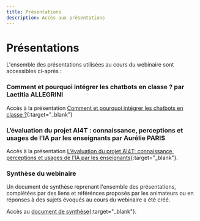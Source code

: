 ```yaml
---
title: Présentations
description: Accès aux présentations 
---
```



# Présentations
L'ensemble des présentations utilisées au cours du webinaire sont accessibles ci-après : 

### Comment et pourquoi intégrer les chatbots en classe ? par Laetitia ALLEGRINI
Accès à la présentation [Comment et pourquoi intégrer les chatbots en classe ?](Documents/ai4t-allegrini-laetitia-comment-pourquoi-integrer-les-chatbots-en-classe.pdf){:target="_blank"}

### L’évaluation du projet AI4T : connaissance, perceptions et usages de l’IA par les enseignants par Aurélie PARIS
Accès à la présentation [L’évaluation du projet AI4T: connaissance, perceptions et usages de l’IA par les enseignants](Documents/ai4t-paris-aurelie-evaluation-ai4t-connaissance-perceptions-et-usages-ia-par-les-enseignants.pdf){:target="_blank"}.

### Synthèse du webinaire
Un document de synthèse reprenant l'ensemble des présentations, complétées par des liens et référénces proposés par les animateurs ou en réponses à des sujets 
évoqués au cours du webinaire a été créé.

Accès au [document de synthèse](Documents/Webinaire-Integrer-des-outils-IA-en-classe-synthese-VF.pdf){:target="_blank"}.